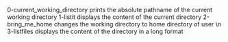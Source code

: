 0-current_working_directory prints the absolute pathname of the current working directory
1-listit displays the content of the current directory
2-bring_me_home changes the working directory to home directory of user
\n 3-listfiles displays the content of the directory in a long format
